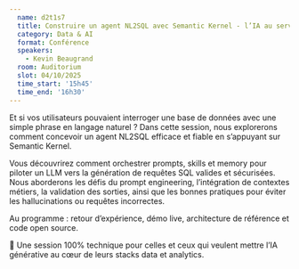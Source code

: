 ```yaml
---
  name: d2t1s7
  title: Construire un agent NL2SQL avec Semantic Kernel - l’IA au service des données
  category: Data & AI
  format: Conférence
  speakers: 
    - Kevin Beaugrand
  room: Auditorium
  slot: 04/10/2025
  time_start: '15h45'
  time_end: '16h30'
---
```

Et si vos utilisateurs pouvaient interroger une base de données avec une simple phrase en langage naturel ? Dans cette session, nous explorerons comment concevoir un agent NL2SQL efficace et fiable en s’appuyant sur Semantic Kernel.

Vous découvrirez comment orchestrer prompts, skills et memory pour piloter un LLM vers la génération de requêtes SQL valides et sécurisées. Nous aborderons les défis du prompt engineering, l’intégration de contextes métiers, la validation des sorties, ainsi que les bonnes pratiques pour éviter les hallucinations ou requêtes incorrectes.

Au programme : retour d’expérience, démo live, architecture de référence et code open source.

🎯 Une session 100% technique pour celles et ceux qui veulent mettre l’IA générative au cœur de leurs stacks data et analytics.
